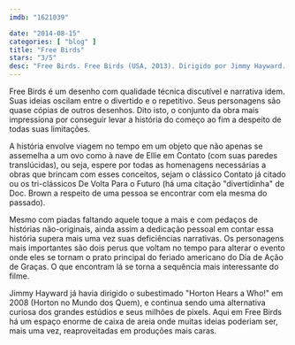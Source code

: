 ```yaml
---
imdb: "1621039"

date: "2014-08-15"
categories: [ "blog" ]
title: "Free Birds"
stars: "3/5"
desc: "Free Birds. Free Birds (USA, 2013). Dirigido por Jimmy Hayward. Escrito por Scott Mosier, Jimmy Hayward, David I. Stern, John J. Strauss. Com Owen Wilson, Woody Harrelson, Amy Poehler, George Takei, Colm Meaney, Keith David, Dan Fogler, Jimmy Hayward, Kaitlyn Maher."
---
```

Free Birds é um desenho com qualidade técnica discutível e narrativa idem. Suas ideias oscilam entre o divertido e o repetitivo. Seus personagens são quase cópias de outros desenhos. Dito isto, o conjunto da obra mais impressiona por conseguir levar a história do começo ao fim a despeito de todas suas limitações.

A história envolve viagem no tempo em um objeto que não apenas se assemelha a um ovo como à nave de Ellie em Contato (com suas paredes translúcidas), ou seja, espere por todas as homenagens necessárias a obras que brincam com esses conceitos, sejam o clássico Contato já citado ou os tri-clássicos De Volta Para o Futuro (há uma citação "divertidinha" de Doc. Brown a respeito de uma pessoa se encontrar com ela mesma do passado).

Mesmo com piadas faltando aquele toque a mais e com pedaços de histórias não-originais, ainda assim a dedicação pessoal em contar essa história supera mais uma vez suas deficiências narrativas. Os personagens mais importantes são dois perus que voltam no tempo para alterar o evento onde eles se tornam o prato principal do feriado americano do Dia de Ação de Graças. O que encontram lá se torna a sequência mais interessante do filme.

Jimmy Hayward já havia dirigido o subestimado "Horton Hears a Who!" em 2008 (Horton no Mundo dos Quem), e continua sendo uma alternativa curiosa dos grandes estúdios e seus milhões de pixels. Aqui em Free Birds há um espaço enorme de caixa de areia onde muitas ideias poderiam ser, mais uma vez, reaproveitadas em produções mais caras.
